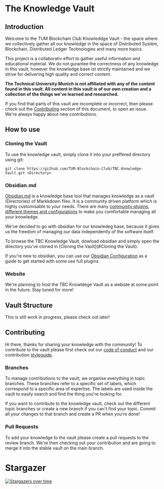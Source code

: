 # The Knowledge Vault
## Introduction
Welcome to the TUM Blockchain Club Knowleddge Vault - the space where we collectively gather all our knowledge in the space of Distributed System, Blockchain, Distributed Ledger Technologies and many more topics. 

This project is a collaborativ effort to gather useful information and educational material. We do not gurantee the correctness of any knowledge in this vault, however the knowledge base ist strictly maintained and we strive for delivering high quality and correct content.

**The Technical University Munich is not affiliated with any of the content found in this vault. All content in this vault is of our own creation and a collection of the things we've learned and researched.**

If you find that parts of this vault are incomplete or incorrect, then please check out the [Contributing](#Contributing) section of this document, to open an issue. We're always happy about new contributions.

## How to use
### Cloning the Vault
To use the knowledge vault, simply clone it into your preffered directory using git: 

```console
git clone https://github.com/TUM-Blockchain-Club/TBC-Knowledge-Vault.git <Directory>
```

### Obsidian.md
[Obsidian.md](https://obsidian.md/) is a knowledge base tool that manages knowledge as a vault (Directories) of Markkdown files. It is a community driven platform which is highly customisable to your needs. There are many [community plugins](https://obsidian.md/plugins), [different themes and configurations](https://github.com/kmaasrud/awesome-obsidian) to make you comfortable managing all your knowledge. 

We've decided to go with obsidian for our knowledeg base, because it gives us the freedom of managing our data independently of the software itself. 

To browse the TBC Knowledge Vault, dowload obsidian and simply open the directory you've cloned in [Cloning the Vault](#Cloning the Vault).

If you're new to obsidian, you can use our [Obsidian Configuration](./Obsidian_Configuration.md) as a guide to get started with some use full plugins. 

### Website
We're planning to host the TBC Knowldege Vault as a webiste at some point in the future. Stay tuned for more! 


## Vault Structure
This is still work in progress, please check out later! 


## Contributing
Hi there, thanks for sharing your knowledge with the community! 
To contribute to the vault please first check out our [code of conduct](Code_of_Conduct.md) and our contribution [styleguide](./Styleguide.md). 

### Branches
To manage contributions to the vault, we organise everything in topic branches. These branches refer to a specific set of labels, which correspond to a specific area of expertise. The labels are used inside the vault to easily search and find the thing you're looking for. 

If you want to contribute to the knowledge vault, check out the different topic branches or create a new branch if you can't find your topic. Commit all your changes to that branch and create a PR when you're done! 

### Pull Requests
To add your knowledge to the vault please create a pull requests to the review branch. We're then checking out your contribution and are going to merge it into the stable vault on the main branch. 

# Stargazer
[![Stargazers over time](https://starchart.cc/TUM-Blockchain-Club/TBC-Knowledge-Vault.svg)](https://starchart.cc/TUM-Blockchain-Club/TBC-Knowledge-Vault)
